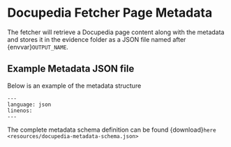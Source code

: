 <!--
SPDX-FileCopyrightText: 2024 grow platform GmbH

SPDX-License-Identifier: MIT
-->

# Docupedia Fetcher Page Metadata

The fetcher will retrieve a Docupedia page content along with the metadata and stores it in the evidence folder as a JSON file named after {envvar}`OUTPUT_NAME`.

## Example Metadata JSON file

Below is an example of the metadata structure

```{literalinclude} resources/docupedia-metadata-example.json
---
language: json
linenos:
---
```

The complete metadata schema definition can be found {download}`here <resources/docupedia-metadata-schema.json>`
